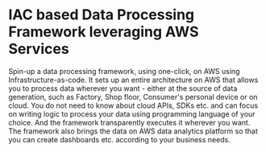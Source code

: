 # IAC based Data Processing Framework leveraging AWS Services
Spin-up a data processing framework, using one-click, on AWS using Infrastructure-as-code. It sets up an entire architecture on AWS that allows you to process data wherever you want - either at the source of data generation, such as Factory, Shop floor, Consumer's personal device or on cloud. You do not need to know about cloud APIs, SDKs etc. and can focus on writing logic to process your data using programming language of your choice. And the framework transparently executes it wherever you want. The framework also brings the data on AWS data analytics platform so that you can create dashboards etc. according to your business needs.  
